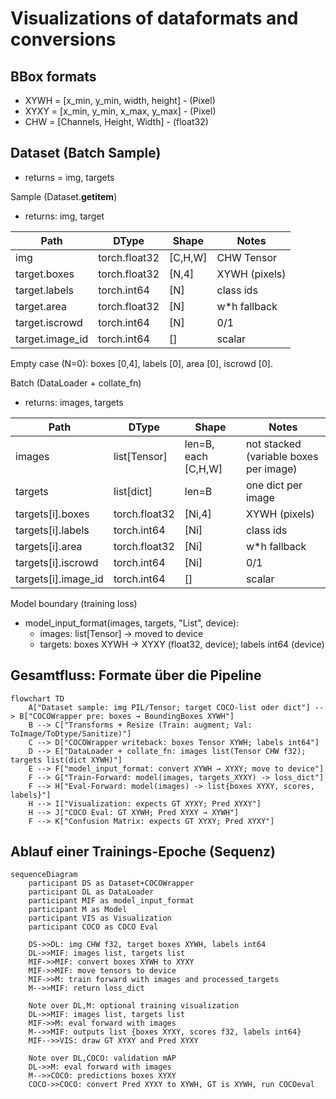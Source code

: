 # Visualizations of dataformats and conversions
## BBox formats
- XYWH = [x_min, y_min, width, height] - (Pixel)
- XYXY = [x_min, y_min, x_max, y_max] - (Pixel)
- CHW = [Channels, Height, Width] - (float32)

## Dataset (Batch Sample)
- returns = img, targets

Sample (Dataset.__getitem__)
- returns: img, target

| Path            | DType         | Shape   | Notes               |
|-----------------|---------------|---------|---------------------|
| img             | torch.float32 | [C,H,W] | CHW Tensor          |
| target.boxes    | torch.float32 | [N,4]   | XYWH (pixels)       |
| target.labels   | torch.int64   | [N]     | class ids           |
| target.area     | torch.float32 | [N]     | w*h fallback        |
| target.iscrowd  | torch.int64   | [N]     | 0/1                 |
| target.image_id | torch.int64   | []      | scalar              |

Empty case (N=0): boxes [0,4], labels [0], area [0], iscrowd [0].

Batch (DataLoader + collate_fn)
- returns: images, targets

| Path                 | DType          | Shape                 | Notes                                 |
|----------------------|----------------|-----------------------|---------------------------------------|
| images               | list[Tensor]   | len=B, each [C,H,W]   | not stacked (variable boxes per image)|
| targets              | list[dict]     | len=B                 | one dict per image                    |
| targets[i].boxes     | torch.float32  | [Ni,4]                | XYWH (pixels)                         |
| targets[i].labels    | torch.int64    | [Ni]                  | class ids                             |
| targets[i].area      | torch.float32  | [Ni]                  | w*h fallback                          |
| targets[i].iscrowd   | torch.int64    | [Ni]                  | 0/1                                   |
| targets[i].image_id  | torch.int64    | []                    | scalar                                |

Model boundary (training loss)
- model_input_format(images, targets, "List", device):
  - images: list[Tensor] -> moved to device
  - targets: boxes XYWH -> XYXY (float32, device); labels int64 (device)



## Gesamtfluss: Formate über die Pipeline

```mermaid
flowchart TD
    A["Dataset sample: img PIL/Tensor; target COCO-list oder dict"] --> B["COCOWrapper pre: boxes → BoundingBoxes XYWH"]
    B --> C["Transforms + Resize (Train: augment; Val: ToImage/ToDtype/Sanitize)"]
    C --> D["COCOWrapper writeback: boxes Tensor XYWH; labels int64"]
    D --> E["DataLoader + collate_fn: images list(Tensor CHW f32); targets list(dict XYWH)"]
    E --> F["model_input_format: convert XYWH → XYXY; move to device"]
    F --> G["Train-Forward: model(images, targets_XYXY) -> loss_dict"]
    F --> H["Eval-Forward: model(images) -> list{boxes XYXY, scores, labels}"]
    H --> I["Visualization: expects GT XYXY; Pred XYXY"]
    H --> J["COCO Eval: GT XYWH; Pred XYXY → XYWH"]
    F --> K["Confusion Matrix: expects GT XYXY; Pred XYXY"]
```


## Ablauf einer Trainings-Epoche (Sequenz)

```mermaid
sequenceDiagram
    participant DS as Dataset+COCOWrapper
    participant DL as DataLoader
    participant MIF as model_input_format
    participant M as Model
    participant VIS as Visualization
    participant COCO as COCO Eval

    DS->>DL: img CHW f32, target boxes XYWH, labels int64
    DL->>MIF: images list, targets list
    MIF->>MIF: convert boxes XYWH to XYXY
    MIF->>MIF: move tensors to device
    MIF->>M: train forward with images and processed_targets
    M-->>MIF: return loss_dict

    Note over DL,M: optional training visualization
    DL->>MIF: images list, targets list
    MIF->>M: eval forward with images
    M-->>MIF: outputs list {boxes XYXY, scores f32, labels int64}
    MIF-->>VIS: draw GT XYXY and Pred XYXY

    Note over DL,COCO: validation mAP
    DL->>M: eval forward with images
    M-->>COCO: predictions boxes XYXY
    COCO->>COCO: convert Pred XYXY to XYWH, GT is XYWH, run COCOeval
```